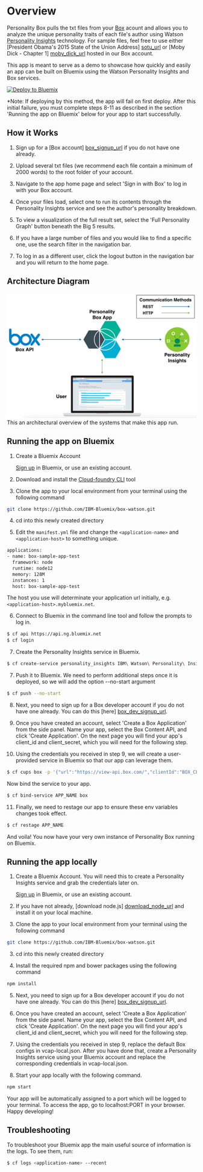 # Overview

Personality Box pulls the txt files from your [Box][box_url] acount and allows you to analyze the unique personality traits of each file's author using Watson [Personality Insights][personality_insights_url] technology. For sample files, feel free to use either [President Obama's 2015 State of the Union Address] [sotu_url] or [Moby Dick - Chapter 1] [moby_dick_url] hosted in our Box account.

This app is meant to serve as a demo to showcase how quickly and easily an app can be built on Bluemix using the Watson Personality Insights and Box services.

[![Deploy to Bluemix](https://bluemix.net/deploy/button.png)](https://github.com/IBM-Bluemix/box-watson)

*Note: If deploying by this method, the app will fail on first deploy. After this initial failure, you must complete steps 8-11 as described in the section 'Running the app on Bluemix' below for your app to start successfully.

## How it Works

1. Sign up for a [Box account] [box_signup_url] if you do not have one already.

2. Upload several txt files (we recommend each file contain a minimum of 2000 words) to the root folder of your account.

3. Navigate to the app home page and select 'Sign in with Box' to log in with your Box account.

5. Once your files load, select one to run its contents through the Personality Insights service and see the author's personality breakdown.

6. To view a visualization of the full result set, select the 'Full Personality Graph' button beneath the Big 5 results.

7. If you have a large number of files and you would like to find a specific one, use the search filter in the navigation bar.

8. To log in as a different user, click the logout button in the navigation bar and you will return to the home page.

## Architecture Diagram

<img src="https://raw.githubusercontent.com/IBM-Bluemix/box-watson/master/github_content/architecture_diagram.png" width="650px"><br>This an architectural overview of the systems that make this app run.<br>

## Running the app on Bluemix

1. Create a Bluemix Account

    [Sign up][bluemix_signup_url] in Bluemix, or use an existing account.

2. Download and install the [Cloud-foundry CLI][cloud_foundry_url] tool

3. Clone the app to your local environment from your terminal using the following command
  ```sh
  git clone https://github.com/IBM-Bluemix/box-watson.git
  ```

4. cd into this newly created directory

5. Edit the `manifest.yml` file and change the `<application-name>` and `<application-host>` to something unique.
  ```none
  applications:
  - name: box-sample-app-test
    framework: node
    runtime: node12
    memory: 128M
    instances: 1
    host: box-sample-app-test
  ```
  The host you use will determinate your application url initially, e.g. `<application-host>.mybluemix.net`.

6. Connect to Bluemix in the command line tool and follow the prompts to log in.
  ```sh
  $ cf api https://api.ng.bluemix.net
  $ cf login
  ```

7. Create the Personality Insights service in Bluemix.
  ```sh
  $ cf create-service personality_insights IBM\ Watson\ Personality\ Insights\ Monthly\ Plan personality-insights-box
  ```

7. Push it to Bluemix. We need to perform additional steps once it is deployed, so we will add the option --no-start argument
  ```sh
  $ cf push --no-start
  ```

8. Next, you need to sign up for a Box developer account if you do not have one already. You can do this [here] [box_dev_signup_url].

9. Once you have created an account, select 'Create a Box Application' from the side panel. Name your app, select the Box Content API, and click 'Create Application'. On the next page you will find your app's client_id and client_secret, which you will need for the following step.

10. Using the credentials you received in step 9, we will create a user-provided service in Bluemix so that our app can leverage them.
  ```sh
  $ cf cups box -p '{"url":"https://view-api.box.com/","clientId":"BOX_CLIENT_ID","clientSecret":"BOX_CLIENT_SECRET"}'
  ```
Now bind the service to your app.
  ```sh
  $ cf bind-service APP_NAME box
  ```

11. Finally, we need to restage our app to ensure these env variables changes took effect.
  ```sh
  $ cf restage APP_NAME
  ```

And voila! You now have your very own instance of Personality Box running on Bluemix.

## Running the app locally

1. Create a Bluemix Account. You will need this to create a Personality Insights service and grab the credentials later on.

    [Sign up][bluemix_signup_url] in Bluemix, or use an existing account.

2. If you have not already, [download node.js] [download_node_url] and install it on your local machine.

2. Clone the app to your local environment from your terminal using the following command
  ```sh
  git clone https://github.com/IBM-Bluemix/box-watson.git
  ```

3. cd into this newly created directory

4. Install the required npm and bower packages using the following command
  ```sh
  npm install
  ```

5. Next, you need to sign up for a Box developer account if you do not have one already. You can do this [here] [box_dev_signup_url].

6. Once you have created an account, select 'Create a Box Application' from the side panel. Name your app, select the Box Content API, and click 'Create Application'. On the next page you will find your app's client_id and client_secret, which you will need for the following step.

7. Using the credentials you received in step 9, replace the default Box configs in vcap-local.json. After you have done that, create a Personality Insights service using your Bluemix account and replace the corresponding credentials in vcap-local.json.

8. Start your app locally with the following command.
  ```sh
  npm start
  ```

Your app will be automatically assigned to a port which will be logged to your terminal. To access the app, go to localhost:PORT in your browser. Happy developing!

## Troubleshooting

To troubleshoot your Bluemix app the main useful source of information is the logs. To see them, run:

  ```sh
  $ cf logs <application-name> --recent
  ```

[box_url]: https://www.box.com/
[personality_insights_url]: http://www.ibm.com/smarterplanet/us/en/ibmwatson/developercloud/personality-insights.html
[moby_dick_url]: https://app.box.com/s/xe4mv4tc7fi4mmuj6kgeurq0qvfv6ukd
[sotu_url]: https://app.box.com/s/bw5l1mtlodhib0yiu5rx4hyb9az7gt4m
[bluemix_signup_url]: https://console.ng.bluemix.net/registration/
[box_signup_url]: https://app.box.com/signup/personal
[box_dev_signup_url]: https://app.box.com/signup/o/default_developer_offer
[cloud_foundry_url]: https://github.com/cloudfoundry/cli
[download_node_url]: https://nodejs.org/download/
